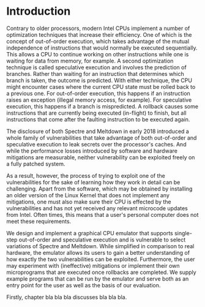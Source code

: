 # Introduction

Contrary to older processors, modern Intel CPUs implement a number of optimization techniques that increase their efficiency. One of which is the concept of out-of-order execution, which takes advantage of the mutual independence of instructions that would normally be executed sequentially. This allows a CPU to continue working on other instructions while one is waiting for data from memory, for example. A second optimization technique is called speculative execution and involves the prediction of branches. Rather than waiting for an instruction that determines which branch is taken, the outcome is predicted. With either technique, the CPU might encounter cases where the current CPU state must be rolled back to a previous one. For out-of-order execution, this happens if an instruction raises an exception (illegal memory access, for example). For speculative execution, this happens if a branch is mispredicted. A rollback causes some instructions that are currently being executed (in-flight) to finish, but all instructions that come after the faulting instruction to be executed again.

The disclosure of both Spectre and Meltdown in early 2018 introduced a whole family of vulnerabilities that take advantage of both out-of-order and speculative execution to leak secrets over the processor's caches. And while the performance losses introduced by software and hardware mitigations are measurable, neither vulnerability can be exploited freely on a fully patched system.

As a result, however, the process of trying to exploit one of the vulnerabilities for the sake of learning how they work in detail can be challenging. Apart from the software, which may be obtained by installing an older version of the Linux Kernel that does not implement any mitigations, one must also make sure their CPU is effected by the vulnerabilities and has not yet received any relevant microcode updates from Intel. Often times, this means that a user's personal computer does not meet these requirements.

We design and implement a graphical CPU emulator that supports single-step out-of-order and speculative execution and is vulnerable to select variations of Spectre and Meltdown. While simplified in comparison to real hardware, the emulator allows its users to gain a better understanding of how exactly the two vulnerabilities can be exploited. Furthermore, the user may experiment with (ineffective) mitigations or implement their own microprograms that are executed once rollbacks are completed. We supply example programs that can be run by the emulator and serve both as an entry point for the user as well as the basis of our evaluation.

<!---
TOOD: Ergebnisse unserer Evaluation.
-->

Firstly, chapter bla bla bla discusses bla bla bla.
